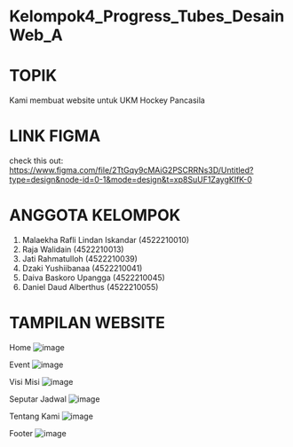 # Kelompok4_Progress_Tubes_DesainWeb_A

# TOPIK
Kami membuat website untuk UKM Hockey Pancasila
# LINK FIGMA
check this out: https://www.figma.com/file/2TtGqy9cMAiG2PSCRRNs3D/Untitled?type=design&node-id=0-1&mode=design&t=xp8SuUF1ZaygKIfK-0
# ANGGOTA KELOMPOK
1. Malaekha Rafli Lindan Iskandar (4522210010)
2. Raja Walidain (4522210013)
3. Jati Rahmatulloh (4522210039)
4. Dzaki Yushiibanaa (4522210041)
5. Daiva Baskoro Upangga (4522210045)
6. Daniel Daud Alberthus (4522210055)

# TAMPILAN WEBSITE
Home
![image](https://github.com/DanielDaudAlberthus/Kelompok4_Progress_Tubes_DesainWeb_A/assets/144523084/c4ea810c-d261-43d0-aa3f-e14ff6aed182)

Event
![image](https://github.com/DanielDaudAlberthus/Kelompok4_Progress_Tubes_DesainWeb_A/assets/144523084/2163133e-93cf-4f0e-9a9f-a48cb8d86135)

Visi Misi
![image](https://github.com/DanielDaudAlberthus/Kelompok4_Progress_Tubes_DesainWeb_A/assets/144523084/77875ba2-4d1a-499b-9d1e-6f6717d8f810)

Seputar Jadwal
![image](https://github.com/DanielDaudAlberthus/Kelompok4_Progress_Tubes_DesainWeb_A/assets/144523084/a717525c-7e90-4d50-871c-44a4f0506790)


Tentang Kami
![image](https://github.com/DanielDaudAlberthus/Kelompok4_Progress_Tubes_DesainWeb_A/assets/144523084/9e495243-6791-4fb3-9d93-220697534383)

Footer
![image](https://github.com/DanielDaudAlberthus/Kelompok4_Progress_Tubes_DesainWeb_A/assets/144523084/3f1d770d-5b99-4a98-b16c-3e72a3c91458)

